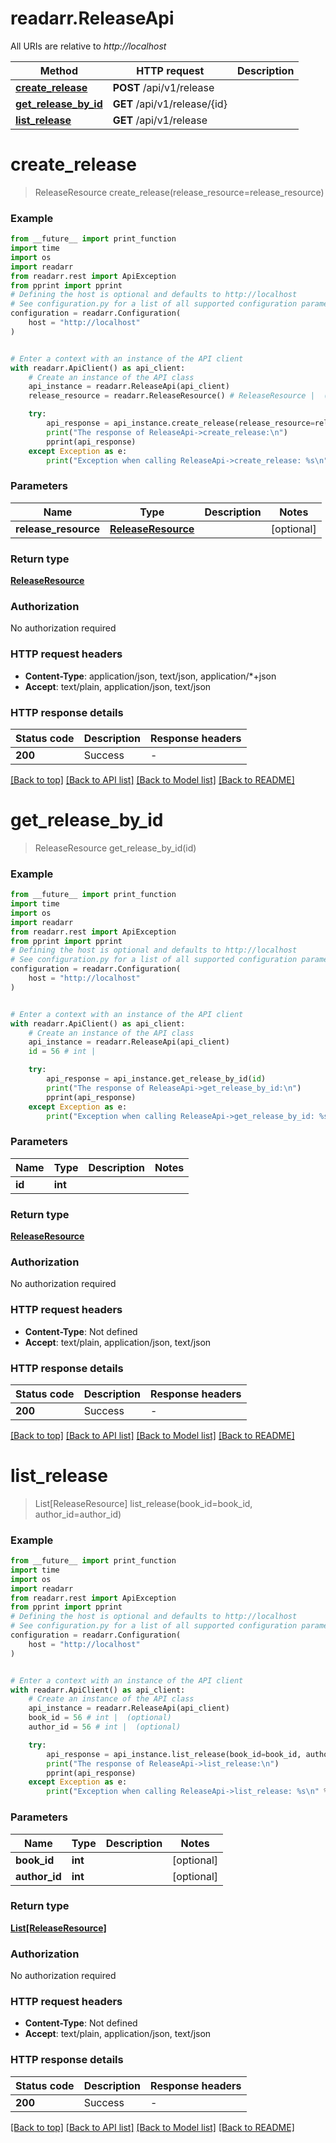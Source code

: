 # readarr.ReleaseApi

All URIs are relative to *http://localhost*

Method | HTTP request | Description
------------- | ------------- | -------------
[**create_release**](ReleaseApi.md#create_release) | **POST** /api/v1/release | 
[**get_release_by_id**](ReleaseApi.md#get_release_by_id) | **GET** /api/v1/release/{id} | 
[**list_release**](ReleaseApi.md#list_release) | **GET** /api/v1/release | 


# **create_release**
> ReleaseResource create_release(release_resource=release_resource)



### Example

```python
from __future__ import print_function
import time
import os
import readarr
from readarr.rest import ApiException
from pprint import pprint
# Defining the host is optional and defaults to http://localhost
# See configuration.py for a list of all supported configuration parameters.
configuration = readarr.Configuration(
    host = "http://localhost"
)


# Enter a context with an instance of the API client
with readarr.ApiClient() as api_client:
    # Create an instance of the API class
    api_instance = readarr.ReleaseApi(api_client)
    release_resource = readarr.ReleaseResource() # ReleaseResource |  (optional)

    try:
        api_response = api_instance.create_release(release_resource=release_resource)
        print("The response of ReleaseApi->create_release:\n")
        pprint(api_response)
    except Exception as e:
        print("Exception when calling ReleaseApi->create_release: %s\n" % e)
```

### Parameters

Name | Type | Description  | Notes
------------- | ------------- | ------------- | -------------
 **release_resource** | [**ReleaseResource**](ReleaseResource.md)|  | [optional] 

### Return type

[**ReleaseResource**](ReleaseResource.md)

### Authorization

No authorization required

### HTTP request headers

 - **Content-Type**: application/json, text/json, application/*+json
 - **Accept**: text/plain, application/json, text/json

### HTTP response details
| Status code | Description | Response headers |
|-------------|-------------|------------------|
**200** | Success |  -  |

[[Back to top]](#) [[Back to API list]](../README.md#documentation-for-api-endpoints) [[Back to Model list]](../README.md#documentation-for-models) [[Back to README]](../README.md)

# **get_release_by_id**
> ReleaseResource get_release_by_id(id)



### Example

```python
from __future__ import print_function
import time
import os
import readarr
from readarr.rest import ApiException
from pprint import pprint
# Defining the host is optional and defaults to http://localhost
# See configuration.py for a list of all supported configuration parameters.
configuration = readarr.Configuration(
    host = "http://localhost"
)


# Enter a context with an instance of the API client
with readarr.ApiClient() as api_client:
    # Create an instance of the API class
    api_instance = readarr.ReleaseApi(api_client)
    id = 56 # int | 

    try:
        api_response = api_instance.get_release_by_id(id)
        print("The response of ReleaseApi->get_release_by_id:\n")
        pprint(api_response)
    except Exception as e:
        print("Exception when calling ReleaseApi->get_release_by_id: %s\n" % e)
```

### Parameters

Name | Type | Description  | Notes
------------- | ------------- | ------------- | -------------
 **id** | **int**|  | 

### Return type

[**ReleaseResource**](ReleaseResource.md)

### Authorization

No authorization required

### HTTP request headers

 - **Content-Type**: Not defined
 - **Accept**: text/plain, application/json, text/json

### HTTP response details
| Status code | Description | Response headers |
|-------------|-------------|------------------|
**200** | Success |  -  |

[[Back to top]](#) [[Back to API list]](../README.md#documentation-for-api-endpoints) [[Back to Model list]](../README.md#documentation-for-models) [[Back to README]](../README.md)

# **list_release**
> List[ReleaseResource] list_release(book_id=book_id, author_id=author_id)



### Example

```python
from __future__ import print_function
import time
import os
import readarr
from readarr.rest import ApiException
from pprint import pprint
# Defining the host is optional and defaults to http://localhost
# See configuration.py for a list of all supported configuration parameters.
configuration = readarr.Configuration(
    host = "http://localhost"
)


# Enter a context with an instance of the API client
with readarr.ApiClient() as api_client:
    # Create an instance of the API class
    api_instance = readarr.ReleaseApi(api_client)
    book_id = 56 # int |  (optional)
    author_id = 56 # int |  (optional)

    try:
        api_response = api_instance.list_release(book_id=book_id, author_id=author_id)
        print("The response of ReleaseApi->list_release:\n")
        pprint(api_response)
    except Exception as e:
        print("Exception when calling ReleaseApi->list_release: %s\n" % e)
```

### Parameters

Name | Type | Description  | Notes
------------- | ------------- | ------------- | -------------
 **book_id** | **int**|  | [optional] 
 **author_id** | **int**|  | [optional] 

### Return type

[**List[ReleaseResource]**](ReleaseResource.md)

### Authorization

No authorization required

### HTTP request headers

 - **Content-Type**: Not defined
 - **Accept**: text/plain, application/json, text/json

### HTTP response details
| Status code | Description | Response headers |
|-------------|-------------|------------------|
**200** | Success |  -  |

[[Back to top]](#) [[Back to API list]](../README.md#documentation-for-api-endpoints) [[Back to Model list]](../README.md#documentation-for-models) [[Back to README]](../README.md)

